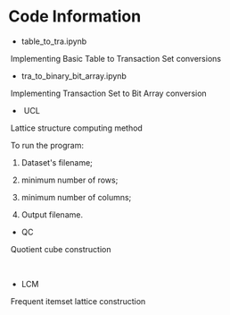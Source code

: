 # Code Information

- table_to_tra.ipynb 

​	Implementing Basic Table to Transaction Set conversions



- tra_to_binary_bit_array.ipynb

​	Implementing Transaction Set to Bit Array conversion



- ​	UCL

​	Lattice structure computing method

​	To run the program:

1) Dataset's filename;

2) minimum number of rows;

3) minimum number of columns;

4) Output filename.



- QC

​	Quotient cube construction

​	

- LCM

​	Frequent itemset lattice construction